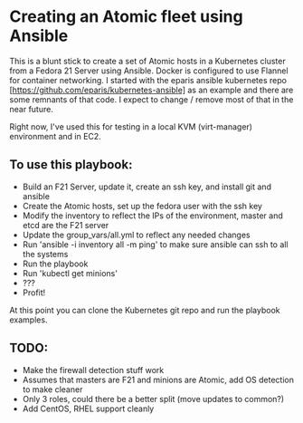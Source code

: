 # Creating an Atomic fleet using Ansible

This is a blunt stick to create a set of Atomic hosts in a Kubernetes cluster from a Fedora 21 Server using Ansible.  Docker is configured to use Flannel for container networking.  I started with the eparis ansible kubernetes repo [https://github.com/eparis/kubernetes-ansible] as an example and there are some remnants of that code.  I expect to change / remove most of that in the near future.  

Right now, I've used this for testing in a local KVM (virt-manager) environment and in EC2.

## To use this playbook:

* Build an F21 Server, update it, create an ssh key, and install git and ansible
* Create the Atomic hosts, set up the fedora user with the ssh key
* Modify the inventory to reflect the IPs of the environment, master and etcd are the F21 server
* Update the group_vars/all.yml to reflect any needed changes
* Run 'ansible -i inventory all -m ping' to make sure ansible can ssh to all the systems
* Run the playbook
* Run 'kubectl get minions'
* ???
* Profit!

At this point you can clone the Kubernetes git repo and run the playbook examples.

## TODO:

* Make the firewall detection stuff work
* Assumes that masters are F21 and minions are Atomic, add OS detection to make cleaner
* Only 3 roles, could there be a better split (move updates to common?)
* Add CentOS, RHEL support cleanly
